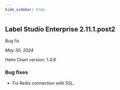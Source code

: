 ```yaml
---
hide_sidebar: true
---
```


## Label Studio Enterprise 2.11.1.post2

<div class="onprem-highlight">Bug fix</div>

*May 30, 2024*

Helm Chart version: 1.4.8

### Bug fixes
- Fix Redis connection with SSL.

